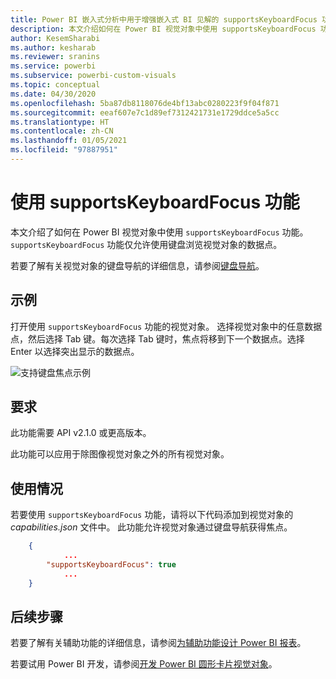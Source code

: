 ```yaml
---
title: Power BI 嵌入式分析中用于增强嵌入式 BI 见解的 supportsKeyboardFocus 功能
description: 本文介绍如何在 Power BI 视觉对象中使用 supportsKeyboardFocus 功能及其要求。 使用 Power BI 嵌入式分析改进嵌入式 BI 见解。
author: KesemSharabi
ms.author: kesharab
ms.reviewer: sranins
ms.service: powerbi
ms.subservice: powerbi-custom-visuals
ms.topic: conceptual
ms.date: 04/30/2020
ms.openlocfilehash: 5ba87db8118076de4bf13abc0280223f9f04f871
ms.sourcegitcommit: eeaf607e7c1d89ef7312421731e1729ddce5a5cc
ms.translationtype: HT
ms.contentlocale: zh-CN
ms.lasthandoff: 01/05/2021
ms.locfileid: "97887951"
---
```

# <a name="use-the-supportskeyboardfocus-feature"></a>使用 supportsKeyboardFocus 功能

本文介绍了如何在 Power BI 视觉对象中使用 `supportsKeyboardFocus` 功能。
`supportsKeyboardFocus` 功能仅允许使用键盘浏览视觉对象的数据点。

若要了解有关视觉对象的键盘导航的详细信息，请参阅[键盘导航](../../create-reports/desktop-accessibility-consuming-tools.md#keyboard-navigation)。

## <a name="example"></a>示例

打开使用 `supportsKeyboardFocus` 功能的视觉对象。 选择视觉对象中的任意数据点，然后选择 Tab 键。每次选择 Tab 键时，焦点将移到下一个数据点。选择 Enter 以选择突出显示的数据点。

![支持键盘焦点示例](./media/supportskeyboardfocus-feature/supports-keyboard-focus-example.png)

## <a name="requirements"></a>要求

此功能需要 API v2.1.0 或更高版本。

此功能可以应用于除图像视觉对象之外的所有视觉对象。

## <a name="usage"></a>使用情况

若要使用 `supportsKeyboardFocus` 功能，请将以下代码添加到视觉对象的 *capabilities.json* 文件中。
此功能允许视觉对象通过键盘导航获得焦点。

```json
    {   
            ...
        "supportsKeyboardFocus": true
            ...
    }

```

## <a name="next-steps"></a>后续步骤

若要了解有关辅助功能的详细信息，请参阅[为辅助功能设计 Power BI 报表](../../create-reports/desktop-accessibility-creating-reports.md)。

若要试用 Power BI 开发，请参阅[开发 Power BI 圆形卡片视觉对象](develop-circle-card.md)。
